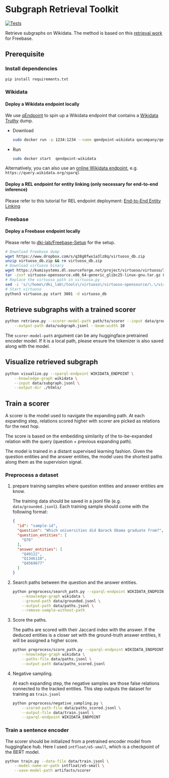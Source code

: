 # Subgraph Retrieval Toolkit

[![Tests](https://github.com/happen2me/subgraph-retrieval-wikidata/actions/workflows/pytest.yml/badge.svg)]()

Retrieve subgraphs on Wikidata. The method is based on this [retrieval work](https://github.com/RUCKBReasoning/SubgraphRetrievalKBQA) for Freebase.

## Prerequisite

### Install dependencies
```bash
pip install requirements.txt
```

### Wikidata

#### Deploy a Wikidata endpoint locally
We use [qEndpoint](https://github.com/the-qa-company/qEndpoint) to spin up a Wikidata endpoint that
contains a [Wikidata Truthy](https://www.wikidata.org/wiki/Wikidata:Database_download#RDF_dumps) dump.

- Download

    ```bash
    sudo docker run -p 1234:1234 --name qendpoint-wikidata qacompany/qendpoint-wikidata
    ```

- Run

    ```bash
    sudo docker start  qendpoint-wikidata
    ```


Alternatively, you can also use an [online Wikidata endpoint](https://query.wikidata.org), e.g. `https://query.wikidata.org/sparql`


#### Deploy a REL endpoint for entity linking (only necessary for end-to-end inference)

Please refer to this tutorial for REL endpoint deployment: [End-to-End Entity Linking](https://rel.readthedocs.io/en/latest/tutorials/e2e_entity_linking/)

### Freebase

#### Deploy a Freebase endpoint locally

Please refer to [dki-lab/Freebase-Setup](https://github.com/dki-lab/Freebase-Setup) for the setup.

```bash
# Download Freebase dump
wget https://www.dropbox.com/s/q38g0fwx1a3lz8q/virtuoso_db.zip
unzip virtuoso_db.zip && rm virtuoso_db.zip
# Download virtuoso binary
wget https://kumisystems.dl.sourceforge.net/project/virtuoso/virtuoso/7.2.5/virtuoso-opensource.x86_64-generic_glibc25-linux-gnu.tar.gz
tar -zxvf virtuoso-opensource.x86_64-generic_glibc25-linux-gnu.tar.gz && rm virtuoso-opensource.x86_64-generic_glibc25-linux-gnu.tar.gz
# Replace the virtuoso path in virtuoso.py
sed -i 's/\/home\/dki_lab\/tools\/virtuoso\/virtuoso-opensource/\.\/virtuoso-opensource/g' virtuoso.py
# Start virtuoso
python3 virtuoso.py start 3001 -d virtuoso_db
```


## Retrieve subgraphs with a trained scorer
```bash
python retrieve.py --scorer-model-path path/to/scorer --input data/ground.jsonl \
    --output-path data/subgraph.jsonl --beam-width 10
```

The `scorer-model-path` argument can be any huggingface pretrained encoder model. If it is a local
path, please ensure the tokenizer is also saved along with the model.

## Visualize retrieved subgraph
```bash
python visualize.py --sparql-endpoint WIKIDATA_ENDPOINT \
    --knowledge-graph wikidata \
    --input data/subgraph.jsonl \
    --output-dir ./htmls/
```

## Train a scorer
A scorer is the model used to navigate the expanding path. At each expanding step, relations scored higher with scorer are picked as relations for the next hop.

The score is based on the embedding similarity of the to-be-expanded relation with the query (question + previous expanding path).

The model is trained in a distant supervised learning fashion. Given the question entities and the answer entities, the model uses the shortest paths along them as the supervision signal.

### Preprocess a dataset
1. prepare training samples where question entities and answer entities are know.

    The training data should be saved in a jsonl file (e.g. `data/grounded.jsonl`). Each training sample should come with the following format:
    
    ```json
    {
      "id": "sample-id",
      "question": "Which universities did Barack Obama graduate from?",
      "question_entities": [
        "Q76"
      ],
      "answer_entities": [
        "Q49122",
        "Q1346110",
        "Q4569677"
      ]
    }
    ```
2. Search paths between the question and the answer entities.

    ```bash
    python preprocess/search_path.py --sparql-endpoint WIKIDATA_ENDPOINT \
        --knowledge-graph wikidata \
        --ground-path data/grounded.jsonl \
        --output-path data/paths.jsonl \
        --remove-sample-without-path
    ```
3. Score the paths.

    The paths are scored with their Jaccard index with the answer. If the deduced entities is a closer set with the ground-truth answer entities, it will be assigned a higher score.
    
    ```bash
    python preprocess/score_path.py --sparql-endpoint WIKIDATA_ENDPOINT \
        --knowledge-graph wikidata \
        --paths-file data/paths.jsonl \
        --output-path data/paths_scored.jsonl
    ```
4. Negative sampling.
    
    At each expanding step, the negative samples are those false relations connected to the tracked entities. This step outputs the dataset for training as `train.jsonl`
    
    ```bash
    python preprocess/negative_sampling.py \
        --scored-path-file data/paths_scored.jsonl \
        --output-file data/train.jsonl \
        --sparql-endpoint WIKIDATA_ENDPOINT
    ```

### Train a sentence encoder

The scorer should be initialized from a pretrained encoder model from huggingface hub. Here I used `intfloat/e5-small`, which is a checkpoint of the BERT model.

```bash
python train.py --data-file data/train.jsonl \
    --model-name-or-path intfloat/e5-small \
    --save-model-path artifacts/scorer
```
